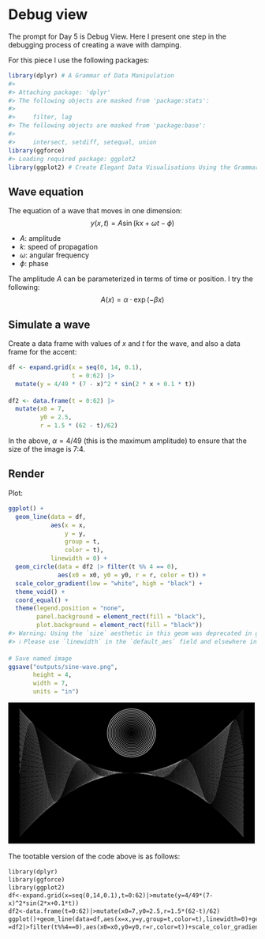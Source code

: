 
<!-- README.md is generated from README.Rmd. Please edit that file -->

# Debug view

<!-- badges: start -->
<!-- badges: end -->

The prompt for Day 5 is Debug View. Here I present one step in the
debugging process of creating a wave with damping.

For this piece I use the following packages:

``` r
library(dplyr) # A Grammar of Data Manipulation
#> 
#> Attaching package: 'dplyr'
#> The following objects are masked from 'package:stats':
#> 
#>     filter, lag
#> The following objects are masked from 'package:base':
#> 
#>     intersect, setdiff, setequal, union
library(ggforce) 
#> Loading required package: ggplot2
library(ggplot2) # Create Elegant Data Visualisations Using the Grammar of Graphics
```

## Wave equation

The equation of a wave that moves in one dimension: $$
y(x, t) = A\sin(kx + \omega t - \phi)
$$

- $A$: amplitude
- $k$: speed of propagation
- $\omega$: angular frequency
- $\phi$: phase

The amplitude $A$ can be parameterized in terms of time or position. I
try the following: $$
A(x) = \alpha\cdot\exp(-\beta x)
$$

## Simulate a wave

Create a data frame with values of $x$ and $t$ for the wave, and also a
data frame for the accent:

``` r
df <- expand.grid(x = seq(0, 14, 0.1),
                  t = 0:62) |>
  mutate(y = 4/49 * (7 - x)^2 * sin(2 * x + 0.1 * t))

df2 <- data.frame(t = 0:62) |>
  mutate(x0 = 7,
         y0 = 2.5,
         r = 1.5 * (62 - t)/62)
```

In the above, $\alpha = 4/49$ (this is the maximum amplitude) to ensure
that the size of the image is 7:4.

## Render

Plot:

``` r
ggplot() + 
  geom_line(data = df,
            aes(x = x, 
                y = y,
                group = t,
                color = t),
            linewidth = 0) +
  geom_circle(data = df2 |> filter(t %% 4 == 0),
              aes(x0 = x0, y0 = y0, r = r, color = t)) +
  scale_color_gradient(low = "white", high = "black") +
  theme_void() +
  coord_equal() +
  theme(legend.position = "none",
        panel.background = element_rect(fill = "black"),
        plot.background = element_rect(fill = "black"))
#> Warning: Using the `size` aesthetic in this geom was deprecated in ggplot2 3.4.0.
#> ℹ Please use `linewidth` in the `default_aes` field and elsewhere instead.

# Save named image
ggsave("outputs/sine-wave.png",
       height = 4,
       width = 7,
       units = "in")
```

<img src="outputs/sine-wave.png" width="500px" />

The tootable version of the code above is as follows:

    library(dplyr)
    library(ggforce)
    library(ggplot2)
    df<-expand.grid(x=seq(0,14,0.1),t=0:62)|>mutate(y=4/49*(7-x)^2*sin(2*x+0.1*t))
    df2<-data.frame(t=0:62)|>mutate(x0=7,y0=2.5,r=1.5*(62-t)/62)
    ggplot()+geom_line(data=df,aes(x=x,y=y,group=t,color=t),linewidth=0)+geom_circle(data =df2|>filter(t%%4==0),aes(x0=x0,y0=y0,r=r,color=t))+scale_color_gradient(low="white",high="black")+theme_void()+coord_equal()+theme(legend.position="none",panel.background=element_rect(fill="black"))
